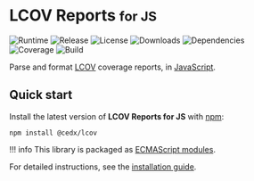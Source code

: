 # LCOV Reports <small>for JS</small>
![Runtime](https://img.shields.io/node/v/@cedx/lcov.svg) ![Release](https://img.shields.io/npm/v/@cedx/lcov.svg) ![License](https://img.shields.io/npm/l/@cedx/lcov.svg) ![Downloads](https://img.shields.io/npm/dt/@cedx/lcov.svg) ![Dependencies](https://david-dm.org/cedx/lcov.js.svg) ![Coverage](https://coveralls.io/repos/github/cedx/lcov.js/badge.svg) ![Build](https://travis-ci.com/cedx/lcov.js.svg)

Parse and format [LCOV](http://ltp.sourceforge.net/coverage/lcov.php) coverage reports,
in [JavaScript](https://developer.mozilla.org/en-US/docs/Web/JavaScript).

## Quick start
Install the latest version of **LCOV Reports for JS** with [npm](https://www.npmjs.com):

```shell
npm install @cedx/lcov
```

!!! info
    This library is packaged as [ECMAScript modules](https://nodejs.org/api/esm.html).

For detailed instructions, see the [installation guide](installation.md).
